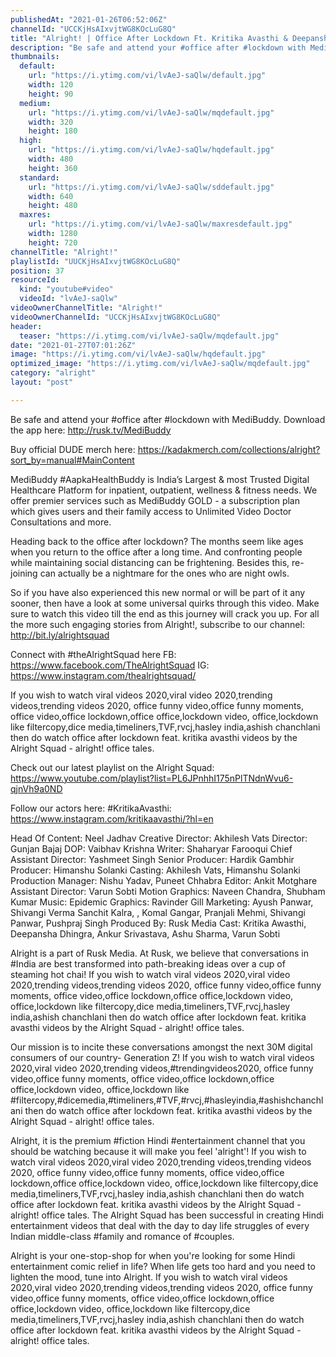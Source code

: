 ```yaml
---
publishedAt: "2021-01-26T06:52:06Z"
channelId: "UCCKjHsAIxvjtWG8KOcLuG8Q"
title: "Alright! | Office After Lockdown Ft. Kritika Avasthi & Deepansha Dhingra"
description: "Be safe and attend your #office after #lockdown with MediBuddy. Download the app here: http://rusk.tv/MediBuddy\n\nBuy official DUDE merch here: https://kadakmerch.com/collections/alright?sort_by=manual#MainContent\n\nMediBuddy #AapkaHealthBuddy is India’s Largest & most Trusted Digital Healthcare Platform for inpatient, outpatient, wellness & fitness needs. We offer premier services such as MediBuddy GOLD - a subscription plan which gives users and their family access to Unlimited Video Doctor Consultations and more.\n\nHeading back to the office after lockdown? The months seem like ages when you return to the office after a long time. And confronting people while maintaining social distancing can be frightening. Besides this, re-joining can actually be a nightmare for the ones who are night owls.\n\nSo if you have also experienced this new normal or will be part of it any sooner, then have a look at some universal quirks through this video. Make sure to watch this video till the end as this journey will crack you up. For all the more such engaging stories from Alright!, subscribe to our channel: http://bit.ly/alrightsquad\n\nConnect with #theAlrightSquad here\nFB: https://www.facebook.com/TheAlrightSquad\nIG: https://www.instagram.com/thealrightsquad/\n\nIf you wish to watch viral videos 2020,viral video 2020,trending videos,trending videos 2020, office funny video,office funny moments, office video,office lockdown,office office,lockdown video, office,lockdown like filtercopy,dice media,timeliners,TVF,rvcj,hasley india,ashish chanchlani then do watch office after lockdown feat. kritika avasthi videos by the Alright Squad - alright! office tales.\n\nCheck out our latest playlist on the Alright Squad: https://www.youtube.com/playlist?list=PL6JPnhhI175nPlTNdnWvu6-qjnVh9a0ND\n\nFollow our actors here:\n#KritikaAvasthi: https://www.instagram.com/kritikaavasthi/?hl=en\n\nHead Of Content: Neel Jadhav\nCreative Director: Akhilesh Vats\nDirector: Gunjan Bajaj\nDOP: Vaibhav Krishna\nWriter: Shaharyar Farooqui\nChief Assistant Director: Yashmeet Singh\nSenior Producer: Hardik Gambhir\nProducer: Himanshu Solanki\nCasting: Akhilesh Vats, Himanshu Solanki\nProduction Manager: Nishu Yadav, Puneet Chhabra\nEditor: Ankit Motghare\nAssistant Director: Varun Sobti\nMotion Graphics: Naveen Chandra, Shubham Kumar\nMusic: Epidemic\nGraphics: Ravinder Gill\nMarketing: Ayush Panwar, Shivangi Verma Sanchit Kalra, , Komal Gangar, Pranjali Mehmi, Shivangi Panwar, Pushpraj Singh\nProduced By: Rusk Media\nCast: Kritika Awasthi, Deepansha Dhingra, Ankur Srivastava, Ashu Sharma, Varun Sobti\n\nAlright is a part of Rusk Media. At Rusk, we believe that conversations in #India are best transformed into path-breaking ideas over a cup of steaming hot chai! If you wish to watch viral videos 2020,viral video 2020,trending videos,trending videos 2020, office funny video,office funny moments, office video,office lockdown,office office,lockdown video, office,lockdown like filtercopy,dice media,timeliners,TVF,rvcj,hasley india,ashish chanchlani then do watch office after lockdown feat. kritika avasthi videos by the Alright Squad - alright! office tales.\n\nOur mission is to incite these conversations amongst the next 30M digital consumers of our country- Generation Z! If you wish to watch viral videos 2020,viral video 2020,trending videos,#trendingvideos2020, office funny video,office funny moments, office video,office lockdown,office office,lockdown video, office,lockdown like #filtercopy,#dicemedia,#timeliners,#TVF,#rvcj,#hasleyindia,#ashishchanchlani then do watch office after lockdown feat. kritika avasthi videos by the Alright Squad - alright! office tales. \n\nAlright, it is the premium #fiction Hindi #entertainment channel that you should be watching because it will make you feel 'alright'! If you wish to watch viral videos 2020,viral video 2020,trending videos,trending videos 2020, office funny video,office funny moments, office video,office lockdown,office office,lockdown video, office,lockdown like filtercopy,dice media,timeliners,TVF,rvcj,hasley india,ashish chanchlani then do watch office after lockdown feat. kritika avasthi videos by the Alright Squad - alright! office tales. The Alright Squad has been successful in creating Hindi entertainment videos that deal with the day to day life struggles of every Indian middle-class #family and romance of #couples.\n\nAlright is your one-stop-shop for when you're looking for some Hindi entertainment comic relief in life? When life gets too hard and you need to lighten the mood, tune into Alright. If you wish to watch viral videos 2020,viral video 2020,trending videos,trending videos 2020, office funny video,office funny moments, office video,office lockdown,office office,lockdown video, office,lockdown like filtercopy,dice media,timeliners,TVF,rvcj,hasley india,ashish chanchlani then do watch office after lockdown feat. kritika avasthi videos by the Alright Squad - alright! office tales."
thumbnails:
  default:
    url: "https://i.ytimg.com/vi/lvAeJ-saQlw/default.jpg"
    width: 120
    height: 90
  medium:
    url: "https://i.ytimg.com/vi/lvAeJ-saQlw/mqdefault.jpg"
    width: 320
    height: 180
  high:
    url: "https://i.ytimg.com/vi/lvAeJ-saQlw/hqdefault.jpg"
    width: 480
    height: 360
  standard:
    url: "https://i.ytimg.com/vi/lvAeJ-saQlw/sddefault.jpg"
    width: 640
    height: 480
  maxres:
    url: "https://i.ytimg.com/vi/lvAeJ-saQlw/maxresdefault.jpg"
    width: 1280
    height: 720
channelTitle: "Alright!"
playlistId: "UUCKjHsAIxvjtWG8KOcLuG8Q"
position: 37
resourceId:
  kind: "youtube#video"
  videoId: "lvAeJ-saQlw"
videoOwnerChannelTitle: "Alright!"
videoOwnerChannelId: "UCCKjHsAIxvjtWG8KOcLuG8Q"
header:
  teaser: "https://i.ytimg.com/vi/lvAeJ-saQlw/mqdefault.jpg"
date: "2021-01-27T07:01:26Z"
image: "https://i.ytimg.com/vi/lvAeJ-saQlw/hqdefault.jpg"
optimized_image: "https://i.ytimg.com/vi/lvAeJ-saQlw/mqdefault.jpg"
category: "alright"
layout: "post"

---
```

Be safe and attend your #office after #lockdown with MediBuddy. Download the app here: http://rusk.tv/MediBuddy

Buy official DUDE merch here: https://kadakmerch.com/collections/alright?sort_by=manual#MainContent

MediBuddy #AapkaHealthBuddy is India’s Largest & most Trusted Digital Healthcare Platform for inpatient, outpatient, wellness & fitness needs. We offer premier services such as MediBuddy GOLD - a subscription plan which gives users and their family access to Unlimited Video Doctor Consultations and more.

Heading back to the office after lockdown? The months seem like ages when you return to the office after a long time. And confronting people while maintaining social distancing can be frightening. Besides this, re-joining can actually be a nightmare for the ones who are night owls.

So if you have also experienced this new normal or will be part of it any sooner, then have a look at some universal quirks through this video. Make sure to watch this video till the end as this journey will crack you up. For all the more such engaging stories from Alright!, subscribe to our channel: http://bit.ly/alrightsquad

Connect with #theAlrightSquad here
FB: https://www.facebook.com/TheAlrightSquad
IG: https://www.instagram.com/thealrightsquad/

If you wish to watch viral videos 2020,viral video 2020,trending videos,trending videos 2020, office funny video,office funny moments, office video,office lockdown,office office,lockdown video, office,lockdown like filtercopy,dice media,timeliners,TVF,rvcj,hasley india,ashish chanchlani then do watch office after lockdown feat. kritika avasthi videos by the Alright Squad - alright! office tales.

Check out our latest playlist on the Alright Squad: https://www.youtube.com/playlist?list=PL6JPnhhI175nPlTNdnWvu6-qjnVh9a0ND

Follow our actors here:
#KritikaAvasthi: https://www.instagram.com/kritikaavasthi/?hl=en

Head Of Content: Neel Jadhav
Creative Director: Akhilesh Vats
Director: Gunjan Bajaj
DOP: Vaibhav Krishna
Writer: Shaharyar Farooqui
Chief Assistant Director: Yashmeet Singh
Senior Producer: Hardik Gambhir
Producer: Himanshu Solanki
Casting: Akhilesh Vats, Himanshu Solanki
Production Manager: Nishu Yadav, Puneet Chhabra
Editor: Ankit Motghare
Assistant Director: Varun Sobti
Motion Graphics: Naveen Chandra, Shubham Kumar
Music: Epidemic
Graphics: Ravinder Gill
Marketing: Ayush Panwar, Shivangi Verma Sanchit Kalra, , Komal Gangar, Pranjali Mehmi, Shivangi Panwar, Pushpraj Singh
Produced By: Rusk Media
Cast: Kritika Awasthi, Deepansha Dhingra, Ankur Srivastava, Ashu Sharma, Varun Sobti

Alright is a part of Rusk Media. At Rusk, we believe that conversations in #India are best transformed into path-breaking ideas over a cup of steaming hot chai! If you wish to watch viral videos 2020,viral video 2020,trending videos,trending videos 2020, office funny video,office funny moments, office video,office lockdown,office office,lockdown video, office,lockdown like filtercopy,dice media,timeliners,TVF,rvcj,hasley india,ashish chanchlani then do watch office after lockdown feat. kritika avasthi videos by the Alright Squad - alright! office tales.

Our mission is to incite these conversations amongst the next 30M digital consumers of our country- Generation Z! If you wish to watch viral videos 2020,viral video 2020,trending videos,#trendingvideos2020, office funny video,office funny moments, office video,office lockdown,office office,lockdown video, office,lockdown like #filtercopy,#dicemedia,#timeliners,#TVF,#rvcj,#hasleyindia,#ashishchanchlani then do watch office after lockdown feat. kritika avasthi videos by the Alright Squad - alright! office tales. 

Alright, it is the premium #fiction Hindi #entertainment channel that you should be watching because it will make you feel 'alright'! If you wish to watch viral videos 2020,viral video 2020,trending videos,trending videos 2020, office funny video,office funny moments, office video,office lockdown,office office,lockdown video, office,lockdown like filtercopy,dice media,timeliners,TVF,rvcj,hasley india,ashish chanchlani then do watch office after lockdown feat. kritika avasthi videos by the Alright Squad - alright! office tales. The Alright Squad has been successful in creating Hindi entertainment videos that deal with the day to day life struggles of every Indian middle-class #family and romance of #couples.

Alright is your one-stop-shop for when you're looking for some Hindi entertainment comic relief in life? When life gets too hard and you need to lighten the mood, tune into Alright. If you wish to watch viral videos 2020,viral video 2020,trending videos,trending videos 2020, office funny video,office funny moments, office video,office lockdown,office office,lockdown video, office,lockdown like filtercopy,dice media,timeliners,TVF,rvcj,hasley india,ashish chanchlani then do watch office after lockdown feat. kritika avasthi videos by the Alright Squad - alright! office tales.